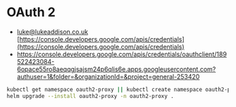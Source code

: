 # OAuth 2

- luke@lukeaddison.co.uk [https://console.developers.google.com/apis/credentials](https://console.developers.google.com/apis/credentials)
- https://console.developers.google.com/apis/credentials/oauthclient/189522423084-6opace55ro8aeqqgjsajsm24p6qlis6e.apps.googleusercontent.com?authuser=1&folder=&organizationId=&project=general-253420

```sh
kubectl get namespace oauth2-proxy || kubectl create namespace oauth2-proxy
helm upgrade --install oauth2-proxy -n oauth2-proxy .
```
